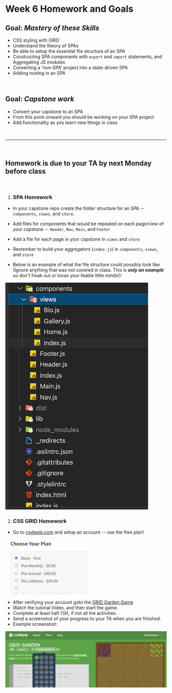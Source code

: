 # Week 6 Homework and Goals

## Goal: _Mastery of these Skills_

- CSS styling with GRID
- Understand the theory of SPAs
- Be able to setup the essential file structure of an SPA
- Constructing SPA components with `export` and `import` statements, and Aggregating JS modules
- Converting a 'non-SPA' project into a state-driven SPA
- Adding routing in an SPA

<br>

## Goal: _Capstone work_

- Convert your capstone to an SPA
- From this point onward you should be working on your SPA project
- Add functionality as you learn new things in class

<br>

---

<br>

## Homework is due to your TA by next Monday before class

<br>

1. ### **SPA Homework**

- In your capstone repo create the folder structure for an SPA -- `components`, `views`, and `store`.
- Add files for components that would be repeated on each page/view of your capstone -- `Header`, `Nav`, `Main`, and `Footer`
- Add a file for each page in your capstone in `views` and `store`
- Remember to build your aggregators (`index.js`) in `components`, `views`, and `store`

- Below is an example of what the file structure could possibly look like (Ignore anything that was not covered in class. This is **_only an example_** so don't freak out or loose your feable little minds!):

![Stateless File Structure](img/StatelessFileStructure.png)

2. ### **CSS GRID Homework**

- Go to [codepip.com](https://codepip.com/games/grid-garden/) and setup an account -- use the free plan!

![Signup for the FREE Plan](img/Register_Codepip.png)

- After verifying your account goto the [GRID Garden Game](https://codepip.com/games/grid-garden/)
- Watch the tutorial Video, and then start the game.
- Complete at least half (14), if not all the activities.
- Send a screenshot of your progress to your TA when you are finished.
- Example screenshot:

![example GRID Garden screenshot](img/GridGarden-AgameforlearningCSSgrid.png)
